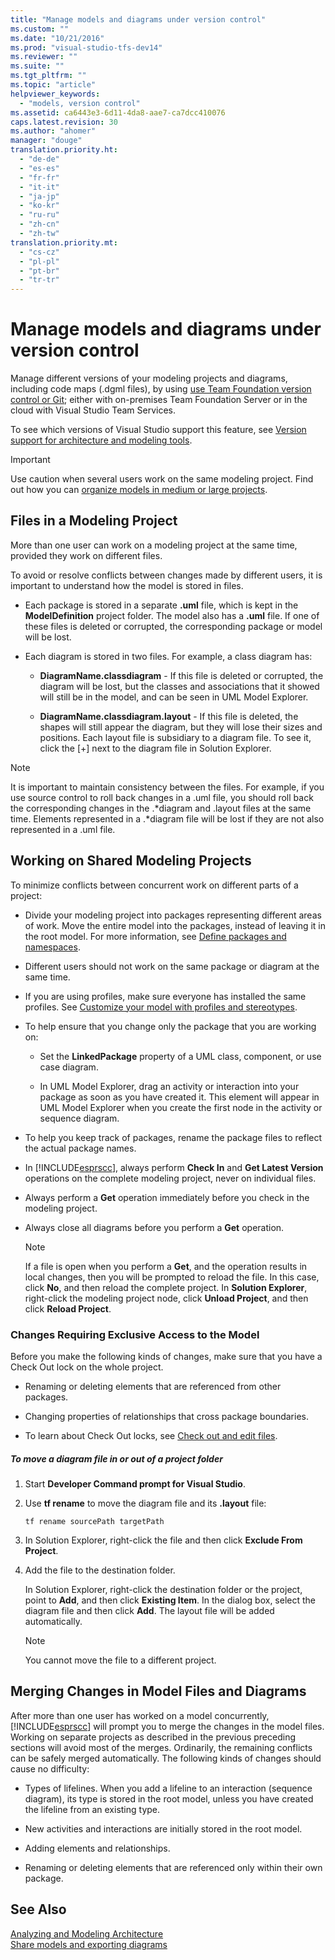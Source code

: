 ```yaml
---
title: "Manage models and diagrams under version control"
ms.custom: ""
ms.date: "10/21/2016"
ms.prod: "visual-studio-tfs-dev14"
ms.reviewer: ""
ms.suite: ""
ms.tgt_pltfrm: ""
ms.topic: "article"
helpviewer_keywords: 
  - "models, version control"
ms.assetid: ca6443e3-6d11-4da8-aae7-ca7dcc410076
caps.latest.revision: 30
ms.author: "ahomer"
manager: "douge"
translation.priority.ht: 
  - "de-de"
  - "es-es"
  - "fr-fr"
  - "it-it"
  - "ja-jp"
  - "ko-kr"
  - "ru-ru"
  - "zh-cn"
  - "zh-tw"
translation.priority.mt: 
  - "cs-cz"
  - "pl-pl"
  - "pt-br"
  - "tr-tr"
---
```

# Manage models and diagrams under version control
Manage different versions of your modeling projects and diagrams, including code maps (.dgml files), by using [use Team Foundation version control or Git](../Topic/Use%20version%20control.md); either with on-premises Team Foundation Server or in the cloud with Visual Studio Team Services.  
  
 To see which versions of Visual Studio support this feature, see [Version support for architecture and modeling tools](../modeling/what-s-new-for-design-in-visual-studio.md#VersionSupport).  
  
> [!IMPORTANT]
>  Use caution when several users work on the same modeling project. Find out how you can [organize models in medium or large projects](../modeling/structure-your-modeling-solution.md).  
  
##  <a name="ModelingProjects"></a> Files in a Modeling Project  
 More than one user can work on a modeling project at the same time, provided they work on different files.  
  
 To avoid or resolve conflicts between changes made by different users, it is important to understand how the model is stored in files.  
  
-   Each package is stored in a separate **.uml** file, which is kept in the **ModelDefinition** project folder. The model also has a **.uml** file. If one of these files is deleted or corrupted, the corresponding package or model will be lost.  
  
-   Each diagram is stored in two files. For example, a class diagram has:  
  
    -   **DiagramName.classdiagram** - If this file is deleted or corrupted, the diagram will be lost, but the classes and associations that it showed will still be in the model, and can be seen in UML Model Explorer.  
  
    -   **DiagramName.classdiagram.layout** - If this file is deleted, the shapes will still appear the diagram, but they will lose their sizes and positions. Each layout file is subsidiary to a diagram file. To see it, click the [+] next to the diagram file in Solution Explorer.  
  
> [!NOTE]
>  It is important to maintain consistency between the files. For example, if you use source control to roll back changes in a .uml file, you should roll back the corresponding changes in the .*diagram and .layout files at the same time. Elements represented in a .\*diagram file will be lost if they are not also represented in a .uml file.  
  
##  <a name="Shared"></a> Working on Shared Modeling Projects  
 To minimize conflicts between concurrent work on different parts of a project:  
  
-   Divide your modeling project into packages representing different areas of work. Move the entire model into the packages, instead of leaving it in the root model. For more information, see [Define packages and namespaces](../modeling/define-packages-and-namespaces.md).  
  
-   Different users should not work on the same package or diagram at the same time.  
  
-   If you are using profiles, make sure everyone has installed the same profiles. See [Customize your model with profiles and stereotypes](../modeling/customize-your-model-with-profiles-and-stereotypes.md).  
  
-   To help ensure that you change only the package that you are working on:  
  
    -   Set the **LinkedPackage** property of a UML class, component, or use case diagram.  
  
    -   In UML Model Explorer, drag an activity or interaction into your package as soon as you have created it. This element will appear in UML Model Explorer when you create the first node in the activity or sequence diagram.  
  
-   To help you keep track of packages, rename the package files to reflect the actual package names.  
  
-   In [!INCLUDE[esprscc](../code-quality/includes/esprscc_md.md)], always perform **Check In** and **Get Latest Version** operations on the complete modeling project, never on individual files.  
  
-   Always perform a **Get** operation immediately before you check in the modeling project.  
  
-   Always close all diagrams before you perform a **Get** operation.  
  
    > [!NOTE]
    >  If a file is open when you perform a **Get**, and the operation results in local changes, then you will be prompted to reload the file. In this case, click **No**, and then reload the complete project. In **Solution Explorer**, right-click the modeling project node, click **Unload Project**, and then click **Reload Project**.  
  
###  <a name="Exclusive"></a> Changes Requiring Exclusive Access to the Model  
 Before you make the following kinds of changes, make sure that you have a Check Out lock on the whole project.  
  
-   Renaming or deleting elements that are referenced from other packages.  
  
-   Changing properties of relationships that cross package boundaries.  
  
-   To learn about Check Out locks, see [Check out and edit files](../Topic/Check%20out%20and%20edit%20files.md).  
  
##### To move a diagram file in or out of a project folder  
  
1.  Start **Developer Command prompt for Visual Studio**.  
  
2.  Use **tf rename** to move the diagram file and its **.layout** file:  
  
     `tf rename sourcePath targetPath`  
  
3.  In Solution Explorer, right-click the file and then click **Exclude From Project**.  
  
4.  Add the file to the destination folder.  
  
     In Solution Explorer, right-click the destination folder or the project, point to **Add**, and then click **Existing Item**. In the dialog box, select the diagram file and then click **Add**. The layout file will be added automatically.  
  
    > [!NOTE]
    >  You cannot move the file to a different project.  
  
##  <a name="Merging"></a> Merging Changes in Model Files and Diagrams  
 After more than one user has worked on a model concurrently, [!INCLUDE[esprscc](../code-quality/includes/esprscc_md.md)] will prompt you to merge the changes in the model files. Working on separate projects as described in the previous preceding sections will avoid most of the merges. Ordinarily, the remaining conflicts can be safely merged automatically. The following kinds of changes should cause no difficulty:  
  
-   Types of lifelines. When you add a lifeline to an interaction (sequence diagram), its type is stored in the root model, unless you have created the lifeline from an existing type.  
  
-   New activities and interactions are initially stored in the root model.  
  
-   Adding elements and relationships.  
  
-   Renaming or deleting elements that are referenced only within their own package.  
  
## See Also  
 [Analyzing and Modeling Architecture](../modeling/analyze-and-model-your-architecture.md)   
 [Share models and exporting diagrams](../modeling/share-models-and-exporting-diagrams.md)